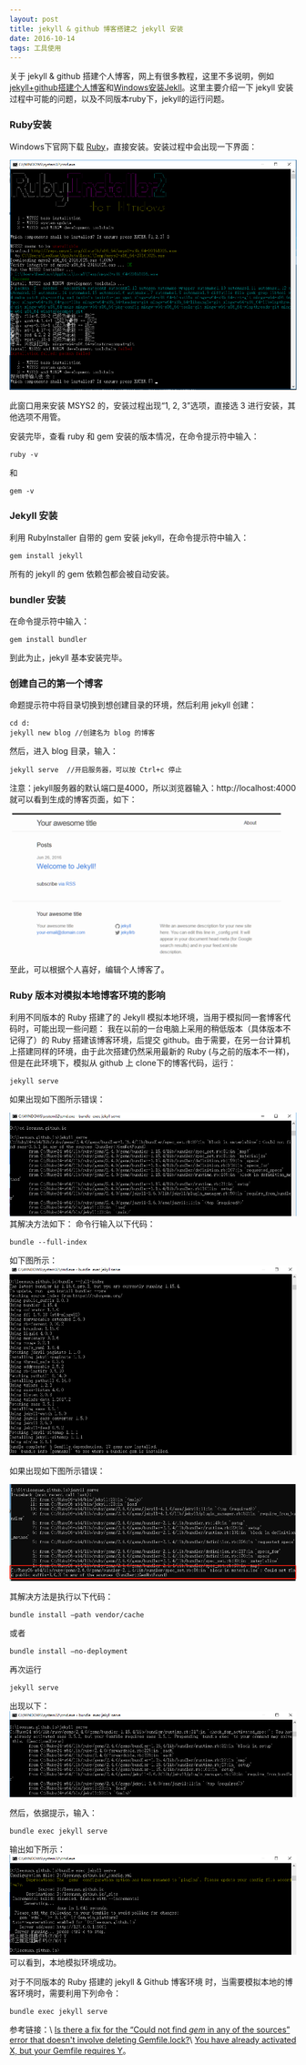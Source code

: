 ```yaml
---
layout: post
title: jekyll & github 博客搭建之 jekyll 安装
date: 2016-10-14 
tags: 工具使用   
---
```


关于 jekyll & github 搭建个人博客，网上有很多教程，这里不多说明，例如[jekyll+github搭建个人博客](http://www.cnblogs.com/yehui-mmd/p/6286271.html)和[Windows安装Jekll](http://www.bijishequ.com/detail/429702)。这里主要介绍一下 jekyll 安装过程中可能的问题，以及不同版本ruby下，jekyll的运行问题。

### Ruby安装
Windows下官网下载 [Ruby](https://rubyinstaller.org/downloads/)，直接安装。安装过程中会出现一下界面：

![](/images/posts/JekyllGithub_20161020/Ruby-installation.png)

此窗口用来安装 MSYS2 的，安装过程出现“1, 2, 3”选项，直接选 3 进行安装，其他选项不用管。

安装完毕，查看 ruby 和 gem 安装的版本情况，在命令提示符中输入：
```
ruby -v
```
和
```
gem -v
```

### Jekyll 安装
利用 RubyInstaller 自带的 gem 安装 jekyll，在命令提示符中输入：
```
gem install jekyll
```
所有的 jekyll 的 gem 依赖包都会被自动安装。

### bundler 安装
在命令提示符中输入：
```
gem install bundler
```
到此为止，jekyll 基本安装完毕。

### 创建自己的第一个博客
命题提示符中将目录切换到想创建目录的环境，然后利用 jekyll 创建：
```
cd d:
jekyll new blog //创建名为 blog 的博客
```
然后，进入 blog 目录，输入：
```
jekyll serve  //开启服务器，可以按 Ctrl+c 停止
```
注意：jekyll服务器的默认端口是4000，所以浏览器输入：http://localhost:4000 就可以看到生成的博客页面，如下：

![](/images/posts/JekyllGithub_20161020/BlogTemplate.png)

至此，可以根据个人喜好，编辑个人博客了。

### Ruby 版本对模拟本地博客环境的影响
利用不同版本的 Ruby 搭建了的 Jekyll 模拟本地环境，当用于模拟同一套博客代码时，可能出现一些问题：
我在以前的一台电脑上采用的稍低版本（具体版本不记得了）的 Ruby 搭建该博客环境，后提交 github。由于需要，在另一台计算机上搭建同样的环境，由于此次搭建仍然采用最新的 Ruby (与之前的版本不一样)，但是在此环境下，模拟从 github 上 clone下的博客代码，运行：

```
jekyll serve
```
如果出现如下图所示错误：

![](/images/posts/JekyllGithub_20161020/ProblemDuetoVersion.png)
其解决方法如下：
命令行输入以下代码：

```
bundle --full-index
```
如下图所示：
![](/images/posts/JekyllGithub_20161020/Step1.png)

如果出现如下图所示错误：

![](/images/posts/JekyllGithub_20161020/Problem_public_suffix.png)

其解决方法是执行以下代码：

```
bundle install –path vendor/cache
```

或者

```
bundle install –no-deployment
```



再次运行

```
jekyll serve
```
出现以下：
![](/images/posts/JekyllGithub_20161020/Step2.png)

然后，依据提示，输入：

```
bundle exec jekyll serve
```
输出如下所示：
![](/images/posts/JekyllGithub_20161020/Step3.png)
可以看到，本地模拟环境成功。

对于不同版本的 Ruby 搭建的 jekyll & Github 博客环境 时，当需要模拟本地的博客环境时，需要利用下列命令：
```
bundle exec jekyll serve
```

参考链接：\\
[Is there a fix for the “Could not find *gem* in any of the sources” error that doesn't involve deleting Gemfile.lock?](https://stackoverflow.com/questions/11885398/is-there-a-fix-for-the-could-not-find-gem-in-any-of-the-sources-error-that-d)\\
[You have already activated X, but your Gemfile requires Y](https://stackoverflow.com/questions/6317980/you-have-already-activated-x-but-your-gemfile-requires-y)。

